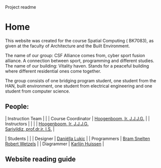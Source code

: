 Project readme
# Home
This website was created for the  course Spatial Computing ( BK7083), as given at the faculty of Architecture and the Built Environment.

The name of our group: CSF Alliance comes from, cyber sport fusion alliance. A connection between sport, programming and different studies. The name of our building: Vitality haven. Stands for a peaceful building where different residential ones come together. 

The group consists of one bridging program student, one student from the HAN, built environment, one student from electrical engineering and one student from computer science. 

## People: 
| Instruction Team |                            |
| Course Coordinator | [Hoogenboom, Ir. J.J.J.G.](mailto:J.J.J.G.Hoogenboom@tudelft.nl) |
| Instructors      |                            |
|                  | [Hoogenboom, Ir. J.J.J.G.](mailto:J.J.J.G.Hoogenboom@tudelft.nl)<br>[Sariyildiz, prof.dr.ir. I.S.](mailto:I.S.Sariyildiz@tudelft.nl) |

| Students         |                               |
| Designer         | [Daniëlla Lukic](mailto:6054781) |
| Programmers      | [Bram Snelten](mailto:5519365)<br>[Robert Wetzels](mailto:5175550) |
| Diagrammer       | [Karlijn Huissen](mailto:5920442) |


## Website reading guide

